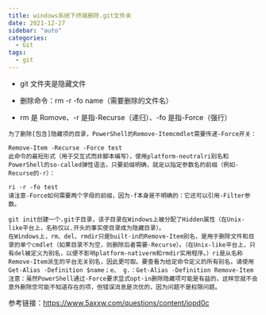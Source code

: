 ```yaml
---
title: windows系统下终端删除.git文件夹
date: 2021-12-27
sidebar: "auto"
categories:
  - Git
tags:
  - git
---
```


- git 文件夹是隐藏文件

- 删除命令：rm -r -fo name（需要删除的文件名）

- rm 是 Romove、-r 是指-Recurse（递归）、-fo 是指-Force（强行）

```
为了删除[包含]隐藏项的目录，PowerShell的Remove-Itemcmdlet需要传递-Force开关：

Remove-Item -Recurse -Force test
此命令的最短形式（用于交互式而非脚本编写），使用platform-neutralri别名和PowerShell的so-called弹性语法，只要前缀明确，就足以指定参数名的前缀（例如-Recurse的-r）：

ri -r -fo test
请注意-Force如何需要两个字母的前缀，因为-f本身是不明确的：它还可以引用-Filter参数。

git init创建一个.git子目录，该子目录在Windows上被分配了Hidden属性（在Unix-like平台上，名称仅以.开头的事实使目录成为隐藏目录）。
在Windows上，rm、del、rmdir只是built-in的Remove-Item别名，是用于删除文件和目录的单个cmdlet（如果目录不为空，则删除后者需要-Recurse）。（在Unix-like平台上，只有del被定义为别名，以便不影响platform-nativerm和rmdir实用程序。）ri是从名称Remove-Item派生的平台无关别名，因此更可取。要查看为给定命令定义的所有别名，请使用Get-Alias -Definition $name；e、 g.：Get-Alias -Definition Remove-Item
注意：虽然PowerShell通过-Force要求显式opt-in删除隐藏项可能是有益的，这样您就不会意外删除您可能不知道存在的项，但错误消息是次优的，因为问题不是权限问题。
```

参考链接：https://www.5axxw.com/questions/content/iopd0c
